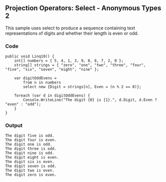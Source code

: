## Projection Operators: Select - Anonymous Types 2 ##

This sample uses select to produce a sequence containing text representations of digits and whether their length is even or odd.

### Code ###

```
public void Linq10() {
    int[] numbers = { 5, 4, 1, 3, 9, 8, 6, 7, 2, 0 };
    string[] strings = { "zero", "one", "two", "three", "four", "five", "six", "seven", "eight", "nine" };

    var digitOddEvens =
        from n in numbers
        select new {Digit = strings[n], Even = (n % 2 == 0)};

    foreach (var d in digitOddEvens) {
        Console.WriteLine("The digit {0} is {1}.", d.Digit, d.Even ? "even" : "odd");
    }
}

```

### Output ###

```
The digit five is odd.
The digit four is even.
The digit one is odd.
The digit three is odd.
The digit nine is odd.
The digit eight is even.
The digit six is even.
The digit seven is odd.
The digit two is even.
The digit zero is even.
```
